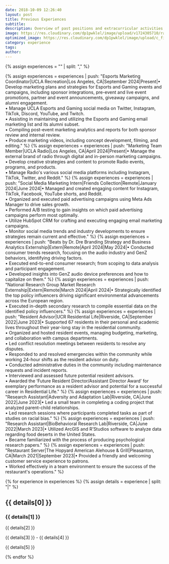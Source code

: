 ```yaml
---
date: 2018-10-09 12:26:40
layout: post
title: Previous Experiences
subtitle: 
description: Overview of past positions and extracurricular activities.
image: https://res.cloudinary.com/dp1pwklel/image/upload/v1724305710/radio_msluhq.png
optimized_image: https://res.cloudinary.com/dp1pwklel/image/upload/c_fill,w_380,h_200/v1724305710/radio_msluhq.png
category: experience
tags:
author: 
---
```


<section class="experience-timeline">
  {% assign experiences = "" | split: "," %}

  {% assign experiences = experiences | push: "Esports Marketing Coordinator|UCLA Recreation|Los Angeles, CA|September 2024|Present|• Develop marketing plans and strategies for Esports and Gaming events and campaigns, including sponsor integrations, pre-event and live event promotions, partner and event announcements, giveaway campaigns, and alumni engagement. <br>• Manage UCLA Esports and Gaming social media on Twitter, Instagram, TikTok, Discord, YouTube, and Twitch.<br>• Assisting in maintaining and utilizing the Esports and Gaming email marketing list and its alumni subset. <br>• Compiling post-event marketing analytics and reports for both sponsor review and internal review.<br>• Produce marketing videos, including concept development, filming, and editing." %}
  {% assign experiences = experiences | push: "Marketing Team Member|UCLA Radio|Los Angeles, CA|April 2024|Present|• Manage the external brand of radio through digital and in-person marketing campaigns.<br>• Develop creative strategies and content to promote Radio events, programs, and products.<br>• Manage Radio's various social media platforms including Instagram, TikTok, Twitter, and Reddit." %}
  {% assign experiences = experiences | push: "Social Media Marketing Intern|Friends Collection|Remote|January 2024|June 2024|• Managed and created engaging content for Instagram, TikTok, Facebook, YouTube shorts, and Reddit.<br>• Organized and executed paid advertising campaigns using Meta Ads Manager to drive sales growth.<br>• Performed A/B testing to gain insights on which paid advertising campaigns perform most optimally.<br>• Utilize HubSpot CRM for crafting and executing engaging email marketing campaigns.<br>• Monitor social media trends and industry developments to ensure strategies remain current and effective." %}
  {% assign experiences = experiences | push: "Beats by Dr. Dre Branding Strategy and Business Analytics Externship|Extern|Remote|April 2024|May 2024|• Conducted consumer trends research, focusing on the audio industry and GenZ behaviors, identifying driving factors.<br>• Executed end-to-end consumer research; from scoping to data analysis and participant engagement.<br>• Developed insights into GenZ audio device preferences and how to capitalize on them." %}
  {% assign experiences = experiences | push: "National Research Group Market Research Externship|Extern|Remote|March 2024|April 2024|• Strategically identified the top policy influencers driving significant environmental advancements across the European region.<br>• Executed in-depth secondary research to compile essential data on the identified policy influencers." %}
  {% assign experiences = experiences | push: "Resident Advisor|UCR Residential Life|Riverside, CA|September 2022|June 2023|• Supported 67 residents in their personal and academic lives throughout their year-long stay in the residential community.<br>• Organized and hosted resident events, managing budgeting, marketing, and collaboration with campus departments.<br>• Led conflict resolution meetings between residents to resolve any disputes.<br>• Responded to and resolved emergencies within the community while working 24-hour shifts as the resident advisor on duty.<br>• Conducted administrative duties in the community including maintenance requests and incident reports.<br>• Interviewed and assessed future potential resident advisors.<br>• Awarded the ‘Future Resident Director/Assistant Director Award’ for exemplary performance as a resident advisor and potential for a successful career in Residential Life." %}
  {% assign experiences = experiences | push: "Research Assistant|Adversity and Adaptation Lab|Riverside, CA|June 2022|June 2023|• Led a small team in completing a coding project that analyzed parent-child relationships.<br>• Led research sessions where participants completed tasks as part of studies on racial bias." %}
  {% assign experiences = experiences | push: "Research Assistant|BioBehavioral Research Lab|Riverside, CA|June 2022|March 2023|• Utilized ArcGIS and R’Studios software to analyze data regarding food deserts in the United States.<br>• Became familiarized with the process of producing psychological research papers." %}
  {% assign experiences = experiences | push: "Restaurant Server|The Hopyard American Alehouse & Grill|Pleasanton, CA|March 2021|September 2023|• Provided a friendly and welcoming customer service experience to patrons.<br>• Worked effectively in a team environment to ensure the success of the restaurant's operations." %}

  {% for experience in experiences %}
    {% assign details = experience | split: "|" %}
    <div class="experience-card {% cycle 'left', 'right' %}">
      <div class="card-content">
        <h2>{{ details[0] }}</h2>
        <h3>{{ details[1] }}</h3>
        <p class="location">{{ details[2] }}</p>
        <p class="date">{{ details[3] }} - {{ details[4] }}</p>
        <p>{{ details[5] }}</p>
      </div>
    </div>
  {% endfor %}
</section>

